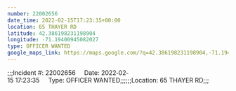 ```yaml
---
number: 22002656
date_time: 2022-02-15T17:23:35+00:00
location: 65 THAYER RD
latitude: 42.386198231198904
longitude: -71.19400945082027
type: OFFICER WANTED
google_maps_link: https://maps.google.com/?q=42.386198231198904,-71.19400945082027
---
```


;;;Incident #: 22002656     Date: 2022‐02‐15 17:23:35     Type: OFFICER WANTED;;;;;;Location: 65 THAYER RD;;;

